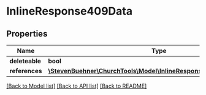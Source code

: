 # InlineResponse409Data

## Properties
Name | Type | Description | Notes
------------ | ------------- | ------------- | -------------
**deleteable** | **bool** |  | [optional] 
**references** | [**\StevenBuehner\ChurchTools\Model\InlineResponse409DataReferences[]**](InlineResponse409DataReferences.md) |  | [optional] 

[[Back to Model list]](../../README.md#documentation-for-models) [[Back to API list]](../../README.md#documentation-for-api-endpoints) [[Back to README]](../../README.md)

